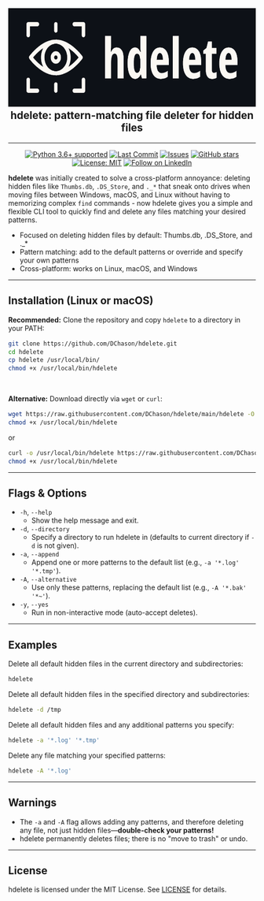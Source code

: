 <h2 align="center">
    <img height="200" alt="hdelete" src="images/header-hdelete.png" />
    <br>
    hdelete: pattern-matching file deleter for hidden files
</h2>

---

<div align="center">

<a href="https://www.python.org/downloads/"><img src="https://img.shields.io/badge/python-3.6%2B-blue.svg" alt="Python 3.6+ supported"></a>
[![Last Commit](https://img.shields.io/github/last-commit/DChason/hdelete.svg)](https://github.com/DChason/hdelete/commits/main)
[![Issues](https://img.shields.io/github/issues/DChason/hdelete.svg)](https://github.com/DChason/hdelete/issues)
[![GitHub stars](https://img.shields.io/github/stars/DChason/hdelete.svg)](https://github.com/DChason/hdelete/stargazers)
[![License: MIT](https://img.shields.io/badge/License-MIT-yellow.svg)](LICENSE)
[![Follow on LinkedIn](https://img.shields.io/badge/Follow%20me-LinkedIn-blue?logo=linkedin)](https://www.linkedin.com/in/damienchason/)

</div>

**hdelete** was initially created to solve a cross-platform annoyance: deleting hidden files like `Thumbs.db`, `.DS_Store`, and `._*` that sneak onto drives when moving files between Windows, macOS, and Linux without having to  memorizing complex `find` commands - now hdelete gives you a simple and flexible CLI tool to quickly find and delete any files matching your desired patterns.

- Focused on deleting hidden files by default: Thumbs.db, .DS_Store, and ._*
- Pattern matching: add to the default patterns or override and specify your own patterns
- Cross-platform: works on Linux, macOS, and Windows

---

## Installation (Linux or macOS)

**Recommended:**
Clone the repository and copy `hdelete` to a directory in your PATH:

```sh
git clone https://github.com/DChason/hdelete.git
cd hdelete
cp hdelete /usr/local/bin/
chmod +x /usr/local/bin/hdelete
```
<br>

**Alternative:**
Download directly via `wget` or `curl`:

```sh
wget https://raw.githubusercontent.com/DChason/hdelete/main/hdelete -O /usr/local/bin/hdelete
chmod +x /usr/local/bin/hdelete
```

or

```sh
curl -o /usr/local/bin/hdelete https://raw.githubusercontent.com/DChason/hdelete/main/hdelete
chmod +x /usr/local/bin/hdelete
```



---

## Flags & Options

- `-h`, `--help`
    - Show the help message and exit.
- `-d`, `--directory`
    - Specify a directory to run hdelete in (defaults to current directory if `-d` is not given).
- `-a`, `--append`
    - Append one or more patterns to the default list (e.g., `-a '*.log' '*.tmp'`).
- `-A`, `--alternative`
    - Use only these patterns, replacing the default list (e.g., `-A '*.bak' '*~'`).
- `-y`, `--yes`
    - Run in non-interactive mode (auto-accept deletes).

---

## Examples

Delete all default hidden files in the current directory and subdirectories:
```sh
hdelete
```
Delete all default hidden files in the specified directory and subdirectories:
```sh
hdelete -d /tmp
```
Delete all default hidden files and any additional patterns you specify:
```sh
hdelete -a '*.log' '*.tmp'
```

Delete any file matching your specified patterns:
```sh
hdelete -A '*.log'
```

---

## Warnings
- The `-a` and `-A` flag allows adding any patterns, and therefore deleting any file, not just hidden files—**double-check your patterns!**
- hdelete permanently deletes files; there is no "move to trash" or undo.

---

## License

hdelete is licensed under the MIT License. See [LICENSE](LICENSE) for details.
